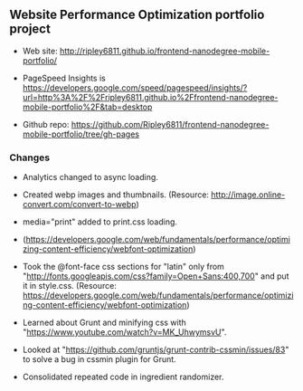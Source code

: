 ## Website Performance Optimization portfolio project

- Web site: http://ripley6811.github.io/frontend-nanodegree-mobile-portfolio/

- PageSpeed Insights is https://developers.google.com/speed/pagespeed/insights/?url=http%3A%2F%2Fripley6811.github.io%2Ffrontend-nanodegree-mobile-portfolio%2F&tab=desktop

- Github repo: https://github.com/Ripley6811/frontend-nanodegree-mobile-portfolio/tree/gh-pages

### Changes

- Analytics changed to async loading.
- Created webp images and thumbnails. (Resource: http://image.online-convert.com/convert-to-webp)
- media="print" added to print.css loading.
- (https://developers.google.com/web/fundamentals/performance/optimizing-content-efficiency/webfont-optimization)
- Took the @font-face css sections for "latin" only from "http://fonts.googleapis.com/css?family=Open+Sans:400,700" and put it in style.css. (Resource: https://developers.google.com/web/fundamentals/performance/optimizing-content-efficiency/webfont-optimization)
- Learned about Grunt and minifying css with "https://www.youtube.com/watch?v=MK_UhwymsvU".
- Looked at "https://github.com/gruntjs/grunt-contrib-cssmin/issues/83" to solve a bug in cssmin plugin for Grunt.

- Consolidated repeated code in ingredient randomizer.